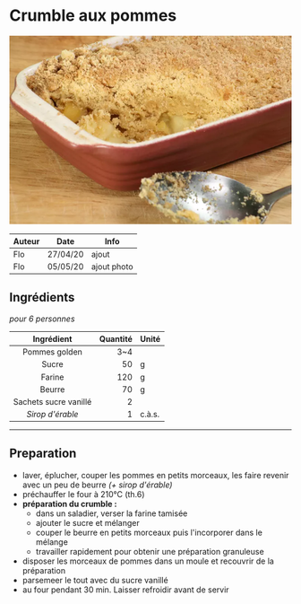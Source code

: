 # Crumble aux pommes

![photo crumble](photos/crumble_aux_pommes.jpg)

| Auteur         | Date           | Info  |
| -------------- |:--------------:| ----- |
| Flo            | 27/04/20       | ajout |
| Flo            | 05/05/20       | ajout photo |

## Ingrédients

*pour 6 personnes*

| Ingrédient              | Quantité     | Unité
|:-----------------------:|-------------:|-------
| Pommes golden           |          3~4 |
| Sucre                   |           50 | g
| Farine                  |          120 | g
| Beurre                  |           70 | g
| Sachets sucre vanillé   |            2 |
| *Sirop d'érable*        |            1 | c.à.s.

___

## Preparation

* laver, éplucher, couper les pommes en petits morceaux, les faire revenir avec un peu de beurre *(+ sirop d'érable)*
* préchauffer le four à 210°C (th.6)
* **préparation du crumble :**
  * dans un saladier, verser la farine tamisée
  * ajouter le sucre et mélanger
  * couper le beurre en petits morceaux puis l'incorporer dans le mélange
  * travailler rapidement pour obtenir une préparation granuleuse
* disposer les morceaux de pommes dans un moule et recouvrir de la préparation
* parsemeer le tout avec du sucre vanillé
* au four pendant 30 min. Laisser refroidir avant de servir